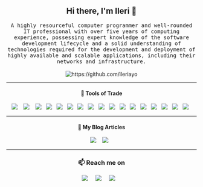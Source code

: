 <!--
**Ileriayo/ileriayo** is a ✨ _special_ ✨ repository because its `README.md` (this file) appears on your GitHub profile.
--->

<h2 align='center'> Hi there, I'm Ileri 👋</h2>

<p align="center">
  <samp>A highly resourceful computer programmer and well-rounded IT professional with over five years of computing experience, possessing expert knowledge of the software development lifecycle and a solid understanding of technologies required for the development and deployment of highly available and scalable applications, including their networks and infrastructure.
  </samp>
  <br> <br>
  <img src="https://komarev.com/ghpvc/?username=ileriayo" alt="https://github.com/ileriayo" />
</p>

<hr>

<h4 align='center'> 🔭 Tools of Trade</h4>
<p align='center'>
  <img src="https://img.shields.io/badge/node.js%20-%2343853D.svg?&style=for-the-badge&logo=node.js&logoColor=white" />&nbsp;&nbsp;&nbsp;
  <img src="https://img.shields.io/badge/react%20-%2300D9FF.svg?&style=for-the-badge&logo=react&logoColor=white" />&nbsp;&nbsp;&nbsp;
  <img src="https://img.shields.io/badge/tailwind-css%20-%231572B6.svg?&style=for-the-badge&logo=tailwind-css&logoColor=white" />&nbsp;&nbsp;
  <img src="https://img.shields.io/badge/python%20-%2314354C.svg?&style=for-the-badge&logo=python&logoColor=white" />&nbsp;&nbsp;
  <img src="https://img.shields.io/badge/docker%20-%230db7ed.svg?&style=for-the-badge&logo=docker&logoColor=white" />&nbsp;&nbsp;
  <img src="https://img.shields.io/badge/kubernetes%20-%23326ce5.svg?&style=for-the-badge&logo=kubernetes&logoColor=white" />&nbsp;&nbsp;
  <img src="https://img.shields.io/badge/rancher%20-%230075A8.svg?&style=for-the-badge&logo=rancher&logoColor=white" />&nbsp;&nbsp;
  <img src="https://img.shields.io/badge/travis-ci%20-%232B2F33.svg?&style=for-the-badge&logo=travis&logoColor=white" />&nbsp;&nbsp;
  <img src="https://img.shields.io/badge/git%20-%23F05033.svg?&style=for-the-badge&logo=git&logoColor=white" />&nbsp;&nbsp;
  <img src="https://img.shields.io/badge/github%20-%23121011.svg?&style=for-the-badge&logo=github&logoColor=white" />&nbsp;&nbsp;
  <img src="https://img.shields.io/badge/bitbucket%20-%230047B3.svg?&style=for-the-badge&logo=bitbucket&logoColor=white" />&nbsp;&nbsp;
  <img src="https://img.shields.io/badge/apache%20-%23D42029.svg?&style=for-the-badge&logo=apache&logoColor=white" />&nbsp;&nbsp;
  <img src="https://img.shields.io/badge/nginx%20-%23009639.svg?&style=for-the-badge&logo=nginx&logoColor=white" />&nbsp;&nbsp;
  <img src="https://img.shields.io/badge/vagrant%20-%231563FF.svg?&style=for-the-badge&logo=vagrant&logoColor=white" />&nbsp;&nbsp;
  <img src="https://img.shields.io/badge/ansible%20-%231572B6.svg?&style=for-the-badge&logo=ansible&logoColor=white" />&nbsp;&nbsp;
  <img src="https://img.shields.io/badge/jenkins%20-%231572B6.svg?&style=for-the-badge&logo=jenkins&logoColor=white" />&nbsp;&nbsp;
  <img src="https://img.shields.io/badge/azure%20-%231572B6.svg?&style=for-the-badge&logo=azure-devops&logoColor=white" />&nbsp;&nbsp;
</p>

<hr>

<h4 align='center'>💬 My Blog Articles</h4>
<p align='center' align='right'>
  <a href="https://dev.to/ileriayo"><img src="https://img.shields.io/badge/dev.to-%2312100E.svg?&style=for-the-badge&logo=dev.to&logoColor=white" /></a>&nbsp;&nbsp;&nbsp;
  <a href="https://medium.com/@ileriayoadebiyi"><img src="https://img.shields.io/badge/Medium%20-%231572B6.svg?&style=for-the-badge&logo=medium&logoColor=white" /></a>&nbsp;&nbsp;&nbsp;
</p>

<hr>

<h3  align='center'>📫 Reach me on</h3>
<p align='center'>
  <a href="https://www.linkedin.com/in/ileriayo-adebiyi-0328b1101/"><img src="https://img.shields.io/badge/linkedin-%230077B5.svg?&style=for-the-badge&logo=linkedin&logoColor=white" /></a>&nbsp;&nbsp;&nbsp;&nbsp;
  <a href="https://twitter.com/ileriayooo"><img src="https://img.shields.io/badge/twitter-%231DA1F2.svg?&style=for-the-badge&logo=twitter&logoColor=white" /></a>&nbsp;&nbsp;&nbsp;&nbsp;
  <a href="mailto:ileriayoadebiyi@gmail.com?subject=Hello%20Ileri,%20From%20Github"><img src="https://img.shields.io/badge/gmail-%23D14836.svg?&style=for-the-badge&logo=gmail&logoColor=white" /></a>&nbsp;&nbsp;&nbsp;&nbsp;
</p>
